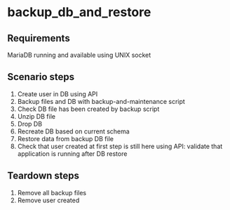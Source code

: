 # backup_db_and_restore

## Requirements
MariaDB running and available using UNIX socket

## Scenario steps
1. Create user in DB using API
2. Backup files and DB with backup-and-maintenance script
3. Check DB file has been created by backup script
4. Unzip DB file
5. Drop DB
6. Recreate DB based on current schema
7. Restore data from backup DB file
8. Check that user created at first step is still here using API: validate
   that application is running after DB restore

## Teardown steps
1. Remove all backup files
2. Remove user created
